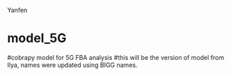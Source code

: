 Yanfen
# model_5G
#cobrapy model for 5G FBA analysis
#this will be the version of model from Ilya, names were updated using BIGG names.
